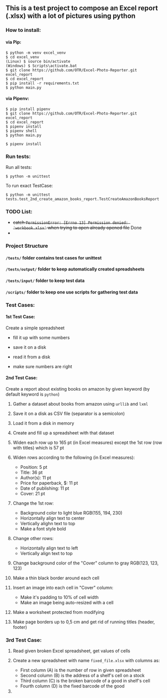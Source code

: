 ## This is a test project to compose an Excel report (.xlsx) with a lot of pictures using python

### How to install:

#### via Pip:

    $ python -m venv excel_venv
    $ cd excel_venv
    (Linux) $ source bin/activate
    (Windows) $ Scripts\activate.bat
    $ git clone https://github.com/OTR/Excel-Photo-Reporter.git excel_report
    $ cd excel_report
    $ pip install -r requirements.txt
    $ python main.py

#### via Pipenv:

    $ pip install pipenv
    $ git clone https://github.com/OTR/Excel-Photo-Reporter.git excel_report
    $ cd excel_report
    $ pipenv install
    $ pipenv shell
    $ python main.py

`$ pipenv install`

### Run tests:

Run all tests:

`$ python -m unittest`

To run exact TestCase:

`$ python -m unittest tests.test_2nd_create_amazon_books_report.TestCreateAmazonBooksReport
`

### TODO List:

* ~~catch `PermissionError: [Errno 13] Permission denied: 'workbook.xlsx'` when trying to open already opened file~~ Done
* 

### Project Structure

#### `/tests/` folder contains test cases for unittest

#### `/tests/output/` folder to keep automatically created spreadsheets

#### `/tests/input/` folder to keep test data

#### `/scripts/` folder to keep one use scripts for gathering test data

### Test Cases:

#### 1st Test Case:

Create a simple spreadsheet
  
* fill it up with some numbers
  
* save it on a disk

* read it from a disk

* make sure numbers are right

#### 2nd Test Case:

Create a report about existing books on amazon by given keyword (by default keyword is `python`)

1. Gather a dataset about books from amazon using `urllib` and `lxml`

2. Save it on a disk as CSV file (separator is a semicolon)

3. Load it from a disk in memory

4. Create and fill up a spreadsheet with that dataset

5. Widen each row up to 165 pt (in Excel measures) except the 1st row (row with titles) which is 57 pt

6. Widen rows according to the following (in Excel measures):

    * Position:                  5 pt
    * Title:                    36 pt
    * Author(s):                11 pt
    * Price for paperback, $:   11 pt
    * Date of publishing:       11 pt
    * Cover:                    21 pt
    
7. Change the 1st row:
    * Background color to light blue RGB(155, 194, 230)
    * Horizontally align text to center
    * Vertically alighn text to top
    * Make a font style bold
    
8. Change other rows:
    * Horizontally align text to left
    * Vertically align text to top

9. Change background color of the "Cover" column to gray RGB(123, 123, 123)

10. Make a thin black border around each cell

11. Insert an image into each cell in "Cover" column:
    * Make it's padding to 10% of cell width
    * Make an image being auto-resized with a cell
  
12. Make a worksheet protected from modifying

13. Make page borders up to 0,5 cm and get rid of running titles (header, footer)

### 3rd Test Case:

1. Read given broken Excel spreadsheet, get values of cells

2. Create a new spreadsheet with name `fixed_file.xlsx` with columns as:
   * First column (A) is the number of row in given spreadsheet
   * Second column (B) is the address of a shelf's cell on a stock
   * Third column (C) is the broken barcode of a good in shelf's cell
   * Fourth column (D) is the fixed barcode of the good
   

3.